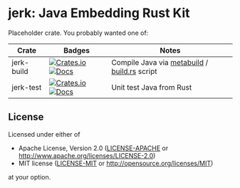 # **jerk**: **J**ava **E**mbedding **R**ust **K**it

Placeholder crate.  You probably wanted one of:

| Crate         | Badges | Notes |
| ------------- | ------ | ----- |
| jerk-build    | [![Crates.io](https://img.shields.io/crates/v/jerk-build.svg)](https://crates.io/crates/jerk-build) [![Docs](https://docs.rs/jerk-build/badge.svg)](https://docs.rs/jerk-build/)  | Compile Java via [metabuild] / [build.rs] script
| jerk-test     | [![Crates.io](https://img.shields.io/crates/v/jerk-test.svg)](https://crates.io/crates/jerk-test)   [![Docs](https://docs.rs/jerk-test/badge.svg)](https://docs.rs/jerk-test/)    | Unit test Java from Rust

## License

Licensed under either of

* Apache License, Version 2.0 ([LICENSE-APACHE](LICENSE-APACHE) or http://www.apache.org/licenses/LICENSE-2.0)
* MIT license ([LICENSE-MIT](LICENSE-MIT) or http://opensource.org/licenses/MIT)

at your option.



[build.rs]:             https://doc.rust-lang.org/cargo/reference/build-scripts.html
[metabuild]:            https://github.com/rust-lang/rfcs/blob/master/text/2196-metabuild.md
